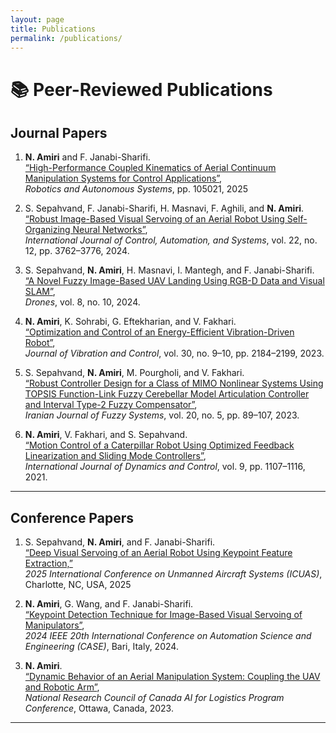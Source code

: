 ```yaml
---
layout: page
title: Publications
permalink: /publications/
---
```


# 📚 Peer-Reviewed Publications

## Journal Papers

1. **N. Amiri** and F. Janabi-Sharifi.  
   [“High-Performance Coupled Kinematics of Aerial Continuum Manipulation Systems for Control Applications”](https://doi.org/10.1016/j.robot.2025.105021),  
   *Robotics and Autonomous Systems*, pp. 105021, 2025

2. S. Sepahvand, F. Janabi-Sharifi, H. Masnavi, F. Aghili, and **N. Amiri**.  
   [“Robust Image-Based Visual Servoing of an Aerial Robot Using Self-Organizing Neural Networks”](https://doi.org/10.1007/s12555-024-0367-5),  
   *International Journal of Control, Automation, and Systems*, vol. 22, no. 12, pp. 3762–3776, 2024.

3. S. Sepahvand, **N. Amiri**, H. Masnavi, I. Mantegh, and F. Janabi-Sharifi.  
   [“A Novel Fuzzy Image-Based UAV Landing Using RGB-D Data and Visual SLAM”](https://doi.org/10.3390/drones8100594),  
   *Drones*, vol. 8, no. 10, 2024.

4. **N. Amiri**, K. Sohrabi, G. Eftekharian, and V. Fakhari.  
   [“Optimization and Control of an Energy-Efficient Vibration-Driven Robot”](https://doi.org/10.1177/10775463231175543),  
   *Journal of Vibration and Control*, vol. 30, no. 9–10, pp. 2184–2199, 2023.

5. S. Sepahvand, **N. Amiri**, M. Pourgholi, and V. Fakhari.  
   [“Robust Controller Design for a Class of MIMO Nonlinear Systems Using TOPSIS Function-Link Fuzzy Cerebellar Model Articulation Controller and Interval Type-2 Fuzzy Compensator”](https://doi.org/10.22111/ijfs.2023.43250.7618),  
   *Iranian Journal of Fuzzy Systems*, vol. 20, no. 5, pp. 89–107, 2023.

6. **N. Amiri**, V. Fakhari, and S. Sepahvand.  
   [“Motion Control of a Caterpillar Robot Using Optimized Feedback Linearization and Sliding Mode Controllers”](https://doi.org/10.1007/s40435-020-00736-6),  
   *International Journal of Dynamics and Control*, vol. 9, pp. 1107–1116, 2021.

---

## Conference Papers

1. S. Sepahvand, **N. Amiri**, and F. Janabi-Sharifi.  
   [“Deep Visual Servoing of an Aerial Robot Using Keypoint Feature Extraction,”](https://doi.org/10.1109/ICUAS65942.2025.11007902)  
   *2025 International Conference on Unmanned Aircraft Systems (ICUAS)*, Charlotte, NC, USA, 2025

2. **N. Amiri**, G. Wang, and F. Janabi-Sharifi.  
   [“Keypoint Detection Technique for Image-Based Visual Servoing of Manipulators”](https://ieeexplore.ieee.org/document/10711798),  
   *2024 IEEE 20th International Conference on Automation Science and Engineering (CASE)*, Bari, Italy, 2024.

3. **N. Amiri**.  
   [“Dynamic Behavior of an Aerial Manipulation System: Coupling the UAV and Robotic Arm”](https://doi.org/10.4224/40003097),  
   *National Research Council of Canada AI for Logistics Program Conference*, Ottawa, Canada, 2023.

---

